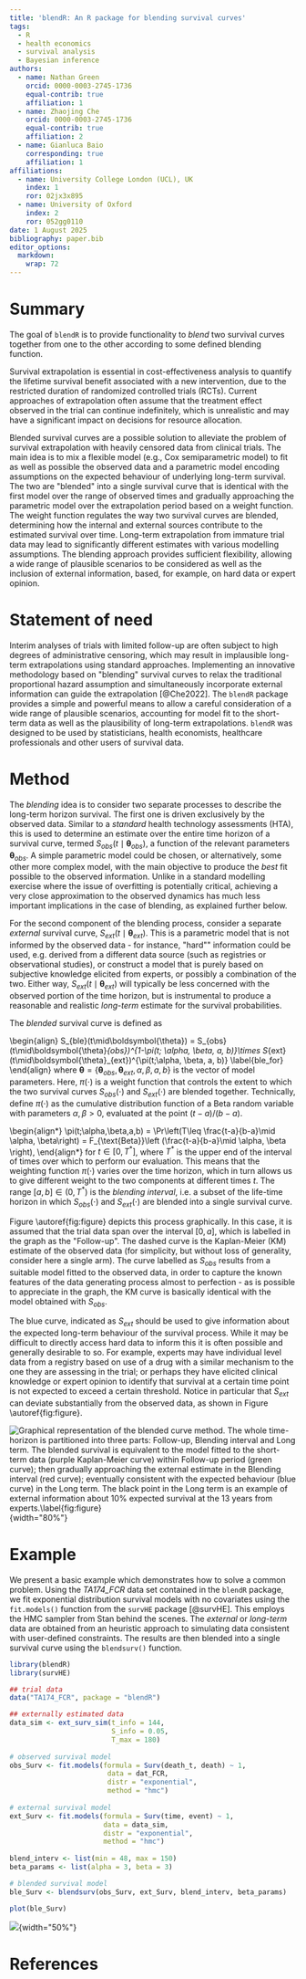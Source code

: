 ```yaml
---
title: 'blendR: An R package for blending survival curves'
tags:
  - R
  - health economics
  - survival analysis
  - Bayesian inference
authors:
  - name: Nathan Green
    orcid: 0000-0003-2745-1736
    equal-contrib: true
    affiliation: 1
  - name: Zhaojing Che
    orcid: 0000-0003-2745-1736
    equal-contrib: true
    affiliation: 2
  - name: Gianluca Baio
    corresponding: true
    affiliation: 1
affiliations:
  - name: University College London (UCL), UK
    index: 1
    ror: 02jx3x895
  - name: University of Oxford
    index: 2
    ror: 052gg0110
date: 1 August 2025
bibliography: paper.bib
editor_options: 
  markdown: 
    wrap: 72
---
```


# Summary

The goal of `blendR` is to provide functionality to *blend* two survival
curves together from one to the other according to some defined blending
function.

Survival extrapolation is essential in cost-effectiveness analysis to
quantify the lifetime survival benefit associated with a new
intervention, due to the restricted duration of randomized controlled
trials (RCTs). Current approaches of extrapolation often assume that the
treatment effect observed in the trial can continue indefinitely, which
is unrealistic and may have a significant impact on decisions for resource
allocation.

Blended survival curves are a possible solution to alleviate the problem
of survival extrapolation with heavily censored data from clinical
trials. The main idea is to mix a flexible model (e.g., Cox
semiparametric model) to fit as well as possible the observed data and a
parametric model encoding assumptions on the expected behaviour of
underlying long-term survival. The two are "blended" into a single
survival curve that is identical with the first model over the range of
observed times and gradually approaching the parametric model over the
extrapolation period based on a weight function. The weight function
regulates the way two survival curves are blended, determining how the
internal and external sources contribute to the estimated survival over
time. Long-term extrapolation from immature trial data may lead to
significantly different estimates with various modelling assumptions.
The blending approach provides sufficient flexibility, allowing a wide
range of plausible scenarios to be considered as well as the inclusion
of external information, based, for example, on hard data or expert
opinion.

# Statement of need

Interim analyses of trials with limited follow-up are often subject to
high degrees of administrative censoring, which may result in
implausible long-term extrapolations using standard approaches.
Implementing an innovative methodology based on "blending" survival
curves to relax the traditional proportional hazard assumption and
simultaneously incorporate external information can guide the
extrapolation [@Che2022]. The `blendR` package provides a simple and
powerful means to allow a careful consideration of a wide range of
plausible scenarios, accounting for model fit to the short-term data as
well as the plausibility of long-term extrapolations. `blendR` was
designed to be used by statisticians, health economists, healthcare
professionals and other users of survival data.

# Method

The *blending* idea is to consider two separate processes to describe
the long-term horizon survival. The first one is driven exclusively by
the observed data. Similar to a *standard* health technology assessments (HTA),
this is used to
determine an estimate over the entire time horizon of a survival curve,
termed $S_{obs}(t \mid \boldsymbol{\theta}_{obs})$, a function of the
relevant parameters $\boldsymbol{\theta}_{obs}$. A simple parametric
model could be chosen, or alternatively, some other more complex model,
with the main objective to produce the *best* fit possible to the
observed information. Unlike in a standard modelling exercise where
the issue of overfitting is potentially critical, achieving a very close
approximation to the observed dynamics has much less important
implications in the case of blending, as explained further below.

For the second component of the blending process, consider a separate
*external* survival curve, ${S_{ext}(t\mid\boldsymbol{\theta}_{ext})}$.
This is a parametric model that is not informed by the observed data -
for instance, "hard"" information could be used, e.g. derived from a
different data source (such as registries or observational studies), or
construct a model that is purely based on subjective knowledge elicited
from experts, or possibly a combination of the two. Either way,
$S_{ext}(t\mid\boldsymbol{\theta}_{ext})$ will typically be less
concerned with the observed portion of the time horizon, but is
instrumental to produce a reasonable and realistic *long-term* estimate
for the survival probabilities.

The *blended* survival curve is defined as

\begin{align}
    S_{ble}(t\mid\boldsymbol{\theta}) =
    S_{obs}(t\mid\boldsymbol{\theta}_{obs})^{1-\pi(t; \alpha, \beta, a, b)}\times S_{ext}(t\mid\boldsymbol{\theta}_{ext})^{\pi(t;\alpha, \beta, a, b)}
\label{ble_for}
\end{align} where
$\boldsymbol{\theta} = \{\boldsymbol{\theta}_{obs}, \boldsymbol{\theta}_{ext}, \alpha, \beta, a, b\}$
is the vector of model parameters. Here, $\pi(\cdot)$ is a weight
function that controls the extent to which the two survival curves
$S_{obs}(\cdot)$ and $S_{ext}(\cdot)$ are blended together. Technically,
define $\pi(\cdot)$ as the cumulative distribution function of a Beta
random variable with parameters $\alpha,\beta > 0$, evaluated at the
point $(t-a)/(b-a)$.

\begin{align*}
    \pi(t;\alpha,\beta,a,b) = \Pr\left(T\leq \frac{t-a}{b-a}\mid \alpha,  \beta\right) =
    F_{\text{Beta}}\left (\frac{t-a}{b-a}\mid \alpha, \beta \right),
\end{align*} for $t \in [0,T^*]$, where $T^*$ is the upper end of the
interval of times over which to perform our evaluation. This means that
the weighting function $\pi(\cdot)$ varies over the time horizon, which
in turn allows us to give different weight to the two components at
different times $t$. The range $[a, b]\in (0,T^*)$ is the *blending
interval*, i.e. a subset of the life-time horizon in which
$S_{obs}(\cdot)$ and $S_{ext}(\cdot)$ are blended into a single survival
curve.

Figure \autoref{fig:figure} depicts this process graphically. In this
case, it is assumed that the trial data span over the interval $[0,a]$,
which is labelled in the graph as the "Follow-up". The dashed curve is the
Kaplan-Meier (KM) estimate of the observed data (for simplicity, but
without loss of generality, consider here a single arm). The curve
labelled as $S_{obs}$ results from a suitable model fitted to the
observed data, in order to capture the known features of the data
generating process almost to perfection - as is possible to appreciate
in the graph, the KM curve is basically identical with the model
obtained with $S_{obs}$.

The blue curve, indicated as $S_{ext}$ should be used to give
information about the expected long-term behaviour of the survival
process. While it may be difficult to directly access hard data to
inform this it is often
possible and generally desirable to so. For example, experts may have
individual level data from a registry based on use of a drug with a
similar mechanism to the one they are assessing in the trial; or perhaps
they have elicited clinical knowledge or expert opinion to identify that
survival at a certain time point is not expected to exceed a certain
threshold. Notice in particular that $S_{ext}$ can
deviate substantially from the observed data, as shown in Figure
\autoref{fig:figure}.

![Graphical representation of the blended curve method. The whole
time-horizon is partitioned into three parts: Follow-up, Blending
interval and Long term. The blended survival is equivalent to the model
fitted to the short-term data (purple Kaplan-Meier curve) within Follow-up period
(green curve); then gradually approaching the external estimate in the
Blending interval (red curve); eventually consistent with the expected
behaviour (blue curve) in the Long term. The black point in the Long
term is an example of external information about 10% expected survival
at the 13 years from experts.\label{fig:figure}](figure.jpeg){width="80%"}

# Example

We present a basic example which demonstrates how to solve a common problem.
Using the *TA174_FCR* data set contained in the `blendR` package, we fit
exponential distribution survival models with no covariates using the
`fit.models()` function from the `survHE` package [@survHE]. This employs the HMC
sampler from Stan behind the scenes. The *external* or *long-term* data
are obtained from an heuristic approach to simulating data consistent
with user-defined constraints. The results are then blended into a
single survival curve using the `blendsurv()` function.

```r
library(blendR)
library(survHE)

## trial data
data("TA174_FCR", package = "blendR")

## externally estimated data
data_sim <- ext_surv_sim(t_info = 144,
                         S_info = 0.05,
                         T_max = 180)
    
# observed survival model                     
obs_Surv <- fit.models(formula = Surv(death_t, death) ~ 1,
                        data = dat_FCR,
                        distr = "exponential",
                        method = "hmc")
                        
# external survival model                     
ext_Surv <- fit.models(formula = Surv(time, event) ~ 1,
                       data = data_sim,
                       distr = "exponential",
                       method = "hmc")
                       
blend_interv <- list(min = 48, max = 150)
beta_params <- list(alpha = 3, beta = 3)

# blended survival model
ble_Surv <- blendsurv(obs_Surv, ext_Surv, blend_interv, beta_params)

plot(ble_Surv)
```

![](plotblend.png){width="50%"}

# References

